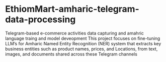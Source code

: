 # EthiomMart-amharic-telegram-data-processing
Telegram-based e-commerce activities data capturing and amahric language traing and model deveopment 
This project focuses on fine-tuning  LLM’s for Amharic Named Entity Recognition (NER) system that extracts key business entities such as product names, prices, and Locations, from text, images, and documents shared across these Telegram channels
